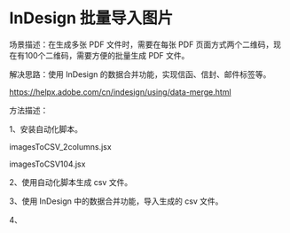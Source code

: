 # InDesign 批量导入图片

场景描述：在生成多张 PDF 文件时，需要在每张 PDF 页面方式两个二维码，现在有100个二维码，需要方便的批量生成 PDF 文件。

解决思路：使用 InDesign 的数据合并功能，实现信函、信封、邮件标签等。

https://helpx.adobe.com/cn/indesign/using/data-merge.html



方法描述：

1、安装自动化脚本。

imagesToCSV\_2columns.jsx

imagesToCSV104.jsx

2、使用自动化脚本生成 csv 文件。

3、使用 InDesign 中的数据合并功能，导入生成的 csv 文件。

4、

